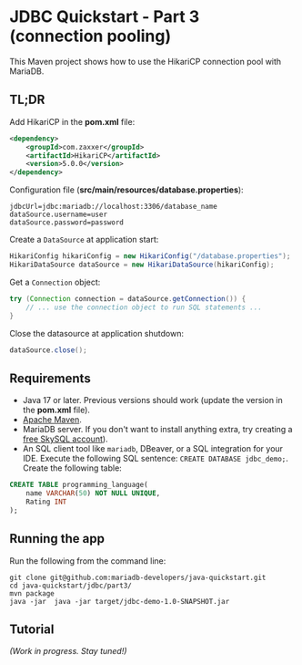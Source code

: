 # JDBC Quickstart - Part 3 (connection pooling)

This Maven project shows how to use the HikariCP connection pool
with MariaDB.

## TL;DR

Add HikariCP in the **pom.xml** file:

```xml
<dependency>
    <groupId>com.zaxxer</groupId>
    <artifactId>HikariCP</artifactId>
    <version>5.0.0</version>
</dependency>
```

Configuration file (**src/main/resources/database.properties**):

```properties
jdbcUrl=jdbc:mariadb://localhost:3306/database_name
dataSource.username=user
dataSource.password=password
```

Create a `DataSource` at application start:

```java
HikariConfig hikariConfig = new HikariConfig("/database.properties");
HikariDataSource dataSource = new HikariDataSource(hikariConfig); 
```

Get a `Connection` object:

```java
try (Connection connection = dataSource.getConnection()) {
    // ... use the connection object to run SQL statements ...
}
```

Close the datasource at application shutdown:

```java
dataSource.close();
```

## Requirements

- Java 17 or later. Previous versions should work (update the version
  in the **pom.xml** file).
- [Apache Maven](https://maven.apache.org).
- MariaDB server. If you don't want to install
  anything extra, try creating a
  [free SkySQL account](https://mariadb.com/products/skysql)).
- An SQL client tool like `mariadb`, DBeaver, or a SQL integration for
  your IDE. Execute the following SQL sentence: `CREATE DATABASE jdbc_demo;`.
Create the following table:

```sql
CREATE TABLE programming_language(
    name VARCHAR(50) NOT NULL UNIQUE,
    Rating INT
);
```

## Running the app

Run the following from the command line:

```
git clone git@github.com:mariadb-developers/java-quickstart.git
cd java-quickstart/jdbc/part3/
mvn package
java -jar  java -jar target/jdbc-demo-1.0-SNAPSHOT.jar
```

## Tutorial

*(Work in progress. Stay tuned!)*